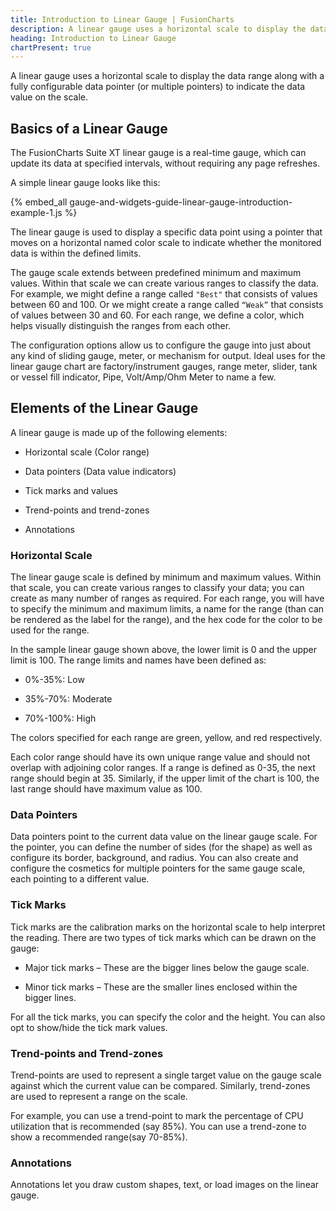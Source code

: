 ```yaml
---
title: Introduction to Linear Gauge | FusionCharts
description: A linear gauge uses a horizontal scale to display the data range. This section talks about basics of a linear gauge and its elements
heading: Introduction to Linear Gauge
chartPresent: true
---
```


A linear gauge uses a horizontal scale to display the data range along with a fully configurable data pointer (or multiple pointers) to indicate the data value on the scale.

## Basics of a Linear Gauge

The FusionCharts Suite XT linear gauge is a real-time gauge, which can update its data at specified intervals, without requiring any page refreshes.

A simple linear gauge looks like this:

{% embed_all gauge-and-widgets-guide-linear-gauge-introduction-example-1.js %}

The linear gauge is used to display a specific data point using a pointer that moves on a horizontal named color scale to indicate whether the monitored data is within the defined limits.

The gauge scale extends between predefined minimum and maximum values. Within that scale we can create various ranges to classify the data. For example, we might define a range called `"Best"` that consists of values between 60 and 100. Or we might create a range called `“Weak”` that consists of values between 30 and 60. For each range, we define a color, which helps visually distinguish the ranges from each other.

The configuration options allow us to configure the gauge into just about any kind of sliding gauge, meter, or mechanism for output. Ideal uses for the linear gauge chart are factory/instrument gauges, range meter, slider, tank or vessel fill indicator, Pipe, Volt/Amp/Ohm Meter to name a few.

## Elements of the Linear Gauge

A linear gauge is made up of the following elements:

* Horizontal scale (Color range)

* Data pointers (Data value indicators)

* Tick marks and values

* Trend-points and trend-zones

* Annotations

### Horizontal Scale

The linear gauge scale is defined by minimum and maximum values. Within that scale, you can create various ranges to classify your data; you can create as many number of ranges as required. For each range, you will have to specify the minimum and maximum limits, a name for the range (than can be rendered as the label for the range), and the hex code for the color to be used for the range.

In the sample linear gauge shown above, the lower limit is 0 and the upper limit is 100. The range limits and names have been defined as:

* 0%-35%: Low

* 35%-70%: Moderate

* 70%-100%: High

The colors specified for each range are green, yellow, and red respectively.

<p class="text-warning">Each color range should have its own unique range value and should not overlap with adjoining color ranges. If a range is defined as 0-35, the next range should begin at 35. Similarly, if the upper limit of the chart is 100, the last range should have maximum value as 100.</p>

### Data Pointers

Data pointers point to the current data value on the linear gauge scale. For the pointer, you can define the number of sides (for the shape) as well as configure its border, background, and radius. You can also create and configure the cosmetics for multiple pointers for the same gauge scale, each pointing to a different value.

### Tick Marks

Tick marks are the calibration marks on the horizontal scale to help interpret the reading. There are two types of tick marks which can be drawn on the gauge:

* Major tick marks – These are the bigger lines below the gauge scale.

* Minor tick marks – These are the smaller lines enclosed within the bigger lines.

For all the tick marks, you can specify the color and the height. You can also opt to show/hide the tick mark values.

### Trend-points and Trend-zones

Trend-points are used to represent a single target value on the gauge scale against which the current value can be compared. Similarly, trend-zones are used to represent a range on the scale.

For example, you can use a trend-point to mark the percentage of CPU utilization that is recommended (say 85%). You can use a trend-zone to show a recommended range(say 70-85%).

### Annotations

Annotations let you draw custom shapes, text, or load images on the linear gauge.